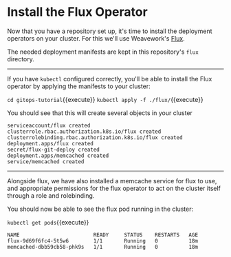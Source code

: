 # Install the Flux Operator

Now that you have a repository set up, it's time to install the deployment operators on your cluster. For this we'll use Weavework's [Flux](https://github.com/weaveworks/flux).

The needed deployment manifests are kept in this repository's `flux` directory.

---

If you have `kubectl` configured correctly, you'll be able to install the Flux operator by applying the manifests to your cluster:

`cd gitops-tutorial`{{execute}}
`kubectl apply -f ./flux/`{{execute}}

You should see that this will create several objects in your cluster

```
serviceaccount/flux created
clusterrole.rbac.authorization.k8s.io/flux created
clusterrolebinding.rbac.authorization.k8s.io/flux created
deployment.apps/flux created
secret/flux-git-deploy created
deployment.apps/memcached created
service/memcached created
```

---

Alongside flux, we have also installed a memcache service for flux to use, and appropriate permissions for the flux operator to act on the cluster itself through a role and rolebinding.

You should now be able to see the flux pod running in the cluster:

`kubectl get pods`{{execute}}
```
NAME                        READY     STATUS    RESTARTS   AGE
flux-9d69f6fc4-5t5w6        1/1       Running   0          18m
memcached-dbb59cb58-phk9s   1/1       Running   0          18m
```
